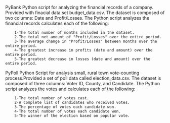 PyBank
Python script for analyzing the financial records of a company. Provided with finacial data set budget_data.csv. The dataset is composed of two columns: Date and Profit/Losses.
The Python script analyzes the financial records calculates each of the following:

        1-The total number of months included in the dataset.
        2-The total net amount of "Profit/Losses" over the entire period.
        3-The average change in "Profit/Losses" between months over the entire period.
        4-The greatest increase in profits (date and amount) over the entire period.
        5-The greatest decrease in losses (date and amount) over the entire period.




PyPoll
Python Script for analysis small, rural town vote-counting process.Provided a set of poll data called election_data.csv. The dataset is composed of three columns: Voter ID, County, and Candidate.
The Python script analyzes the votes and calculates each of the following:

        1-The total number of votes cast.
        2-A complete list of candidates who received votes.
        3-The percentage of votes each candidate won.
        4-The total number of votes each candidate won.
        5-The winner of the election based on popular vote.
